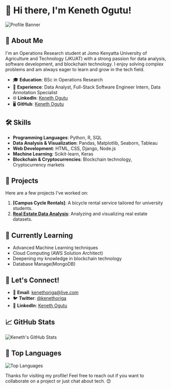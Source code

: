 # 👋 Hi there, I'm Keneth Ogutu!

![Profile Banner](https://your-profile-banner-url.com)

## 🚀 About Me
I'm an Operations Research student at Jomo Kenyatta University of Agriculture and Technology (JKUAT) with a strong passion for data analysis, software development, and blockchain technology. I enjoy solving complex problems and am always eager to learn and grow in the tech field.

- 🎓 **Education**: BSc in Operations Research
- 💼 **Experience**: Data Analyst, Full-Stack Software Engineer Intern, Data Annotation Specialist
- 🌐 **LinkedIn**: [Keneth Ogutu](https://www.linkedin.com/in/kenethoriga)
- 🖥️ **GitHub**: [Keneth Ogutu](https://www.github.com/kenethoriga)

## 🛠️ Skills
- **Programming Languages**: Python, R, SQL
- **Data Analysis & Visualization**: Pandas, Matplotlib, Seaborn, Tableau
- **Web Development**: HTML, CSS, Django, Node.js
- **Machine Learning**: Scikit-learn, Keras
- **Blockchain & Cryptocurrencies**: Blockchain technology, Cryptocurrency markets

## 🌟 Projects
Here are a few projects I've worked on:

1. **[Campus Cycle Rentals]**: A bicycle rental service tailored for university students.
2. **[Real Estate Data Analysis](https://github.com/kenethoriga/real-estate-data-analysis)**: Analyzing and visualizing real estate datasets.

## 🌱 Currently Learning
- Advanced Machine Learning techniques
- Cloud Computing (AWS Solution Architect)
- Deepening my knowledge in blockchain technology
- Database Manage(MongoDB)

## 💬 Let's Connect!
- 📧 **Email**: kenethoriga@live.com
- 🐦 **Twitter**: [@kenethoriga](https://twitter.com/kenethoriga)
- 💼 **LinkedIn**: [Keneth Ogutu](https://www.linkedin.com/in/kenethoriga)

## 📈 GitHub Stats
![Keneth's GitHub Stats](https://github-readme-stats.vercel.app/api?username=kenethoriga&show_icons=true&theme=radical)

## 🏅 Top Languages
![Top Languages](https://github-readme-stats.vercel.app/api/top-langs/?username=kenethoriga&layout=compact&theme=radical)

Thanks for visiting my profile! Feel free to reach out if you want to collaborate on a project or just chat about tech. 😊
